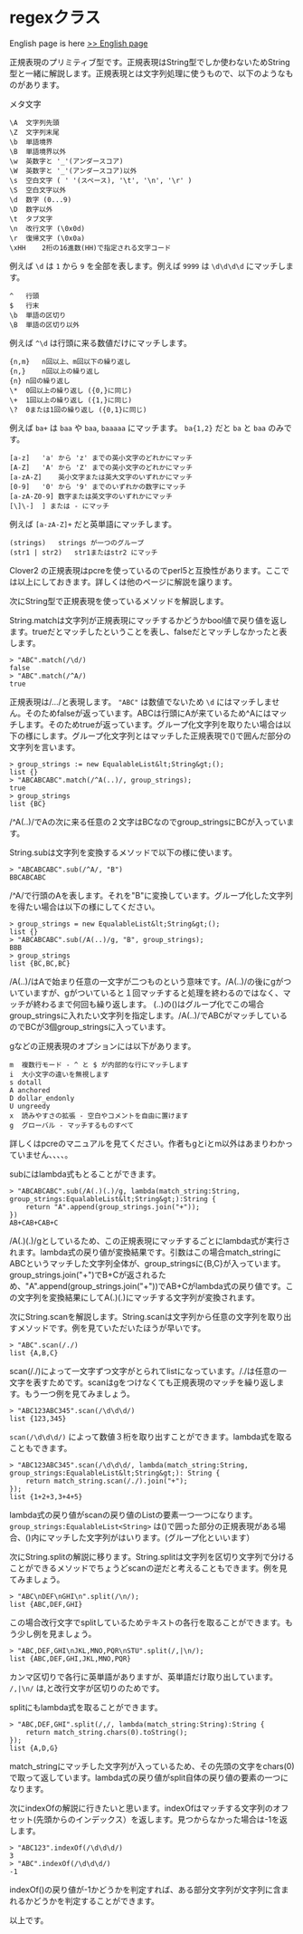 # regexクラス

English page is here [>> English page](regex-en)

正規表現のプリミティブ型です。正規表現はString型でしか使わないためString型と一緒に解説します。正規表現とは文字列処理に使うもので、以下のようなものがあります。

メタ文字

    \A	文字列先頭
    \Z	文字列末尾
    \b	単語境界
    \B	単語境界以外
    \w	英数字と '_'(アンダースコア)
    \W	英数字と '_'(アンダースコア)以外
    \s	空白文字 ( ' '(スペース), '\t', '\n', '\r' )
    \S	空白文字以外
    \d	数字 (0...9)
    \D	数字以外
    \t	タブ文字
    \n	改行文字 (\0x0d)
    \r	復帰文字 (\0x0a)
    \xHH	2桁の16進数(HH)で指定される文字コード

例えば `\d` は `1` から `9` を全部を表します。例えば `9999` は `\d\d\d\d` にマッチします。

    ^	行頭
    $	行末
    \b	単語の区切り
    \B	単語の区切り以外

例えば `^\d` は行頭に来る数値だけにマッチします。

    {n,m}	n回以上、m回以下の繰り返し
    {n,}	n回以上の繰り返し
    {n}	n回の繰り返し
    \*	0回以上の繰り返し ({0,}に同じ)
    \+	1回以上の繰り返し ({1,}に同じ)
    \?	0または1回の繰り返し ({0,1}に同じ)

例えば `ba+` は `baa` や `baa`, `baaaaa` にマッチます。 `ba{1,2}` だと `ba` と `baa` のみです。

    [a-z]	'a' から 'z' までの英小文字のどれかにマッチ
    [A-Z]	'A' から 'Z' までの英小文字のどれかにマッチ
    [a-zA-Z]	英小文字または英大文字のいずれかにマッチ
    [0-9]	'0' から '9' までのいずれかの数字にマッチ
    [a-zA-Z0-9]	数字または英文字のいずれかにマッチ
    [\]\-]	] または - にマッチ

例えば `[a-zA-Z]+` だと英単語にマッチします。

    (strings)	strings が一つのグループ
    (str1 | str2)	str1またはstr2 にマッチ

Clover2 の正規表現はpcreを使っているのでperl5と互換性があります。ここでは以上にしておきます。詳しくは他のページに解説を譲ります。

次にString型で正規表現を使っているメソッドを解説します。

String.matchは文字列が正規表現にマッチするかどうかbool値で戻り値を返します。trueだとマッチしたということを表し、falseだとマッチしなかったと表します。

    > "ABC".match(/\d/)
    false
    > "ABC".match(/^A/)
    true

正規表現は/.../と表現します。 `"ABC"` は数値でないため `\d` にはマッチしません。そのためfalseが返っています。ABCは行頭にAが来ているため^Aにはマッチします。そのためtrueが返っています。グループ化文字列を取りたい場合は以下の様にします。グループ化文字列とはマッチした正規表現で()で囲んだ部分の文字列を言います。

    > group_strings := new EqualableList&lt;String&gt;();
    list {}
    > "ABCABCABC".match(/^A(..)/, group_strings);
    true
    > group_strings
    list {BC}

/^A(..)/でAの次に来る任意の２文字はBCなのでgroup_stringsにBCが入っています。

String.subは文字列を変換するメソッドで以下の様に使います。

    > "ABCABCABC".sub(/^A/, "B")
    BBCABCABC

/^A/で行頭のAを表します。それを"B"に変換しています。グループ化した文字列を得たい場合は以下の様にしてください。

    > group_strings = new EqualableList&lt;String&gt;();
    list {}
    > "ABCABCABC".sub(/A(..)/g, "B", group_strings);
    BBB
    > group_strings
    list {BC,BC,BC}

/A(..)/はAで始まり任意の一文字が二つものという意味です。/A(..)/の後にgがついていますが、gがついていると１回マッチすると処理を終わるのではなく、マッチが終わるまで何回も繰り返します。
(..)の()はグループ化でこの場合group_stringsに入れたい文字列を指定します。/A(..)/でABCがマッチしているのでBCが3個group_stringsに入っています。

gなどの正規表現のオプションには以下があります。

    m  複数行モード - ^ と $ が内部的な行にマッチします
    i  大小文字の違いを無視します
    s dotall
    A anchored
    D dollar_endonly
    U ungreedy
    x  読みやすさの拡張 - 空白やコメントを自由に置けます
    g  グローバル - マッチするものすべて

詳しくはpcreのマニュアルを見てください。作者もgとiとm以外はあまりわかっていません、、、、。

subにはlambda式もとることができます。

    > "ABCABCABC".sub(/A(.)(.)/g, lambda(match_string:String, group_strings:EqualableList&lt;String&gt;):String {
        return "A".append(group_strings.join("+"));
    })
    AB+CAB+CAB+C

/A(.)(.)/gとしているため、この正規表現にマッチするごとにlambda式が実行されます。lambda式の戻り値が変換結果です。引数はこの場合match_stringにABCというマッチした文字列全体が、group_stringsに{B,C}が入っています。group_strings.join("+")でB+Cが返されるため、"A".append(group_strings.join("+"))でAB+Cがlambda式の戻り値です。この文字列を変換結果にしてA(.)(.)にマッチする文字列が変換されます。

次にString.scanを解説します。String.scanは文字列から任意の文字列を取り出すメソッドです。例を見ていただいたほうが早いです。

    > "ABC".scan(/./)
    list {A,B,C}

scan(/./)によって一文字ずつ文字がとられてlistになっています。/./は任意の一文字を表すためです。scanはgをつけなくても正規表現のマッチを繰り返します。もう一つ例を見てみましょう。

    > "ABC123ABC345".scan(/\d\d\d/)
    list {123,345}

`scan(/\d\d\d/)` によって数値３桁を取り出すことができます。lambda式を取ることもできます。

    > "ABC123ABC345".scan(/\d\d\d/, lambda(match_string:String, group_strings:EqualableList&lt;String&gt;): String {
        return match_string.scan(/./).join("+");
    });
    list {1+2+3,3+4+5}

lambda式の戻り値がscanの戻り値のListの要素一つ一つになります。`group_strings:EqualableList<String>` は()で囲った部分の正規表現がある場合、()内にマッチした文字列がはいります。(グループ化といいます）

次にString.splitの解説に移ります。String.splitは文字列を区切り文字列で分けることができるメソッドでちょうどscanの逆だと考えることもできます。例を見てみましょう。

    > "ABC\nDEF\nGHI\n".split(/\n/);
    list {ABC,DEF,GHI}

この場合改行文字でsplitしているためテキストの各行を取ることができます。もう少し例を見ましょう。

    > "ABC,DEF,GHI\nJKL,MNO,PQR\nSTU".split(/,|\n/);
    list {ABC,DEF,GHI,JKL,MNO,PQR}

カンマ区切りで各行に英単語がありますが、英単語だけ取り出しています。 `/,|\n/` は,と改行文字が区切りのためです。

splitにもlambda式を取ることができます。

    > "ABC,DEF,GHI".split(/,/, lambda(match_string:String):String {
        return match_string.chars(0).toString();
    });
    list {A,D,G}

match_stringにマッチした文字列が入っているため、その先頭の文字をchars(0)で取って返しています。lambda式の戻り値がsplit自体の戻り値の要素の一つになります。

次にindexOfの解説に行きたいと思います。indexOfはマッチする文字列のオフセット(先頭からのインデックス）を返します。見つからなかった場合は-1を返します。

    > "ABC123".indexOf(/\d\d\d/)
    3
    > "ABC".indexOf(/\d\d\d/)
    -1

indexOf()の戻り値が-1かどうかを判定すれば、ある部分文字列が文字列に含まれるかどうかを判定することができます。

以上です。
